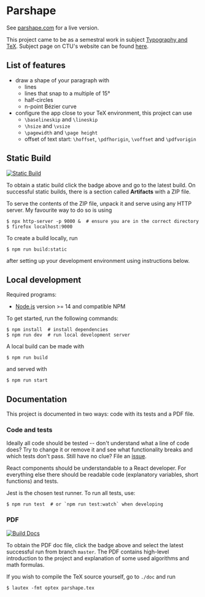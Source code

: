 # Parshape

See [parshape.com](https://parshape.com) for a live version.

This project came to be as a semestral work in subject [Typography and TeX](https://petr.olsak.net/typotex.html).
Subject page on CTU's website can be found [here](https://bilakniha.cvut.cz/cs/predmet3407206.html).

## List of features

- draw a shape of your paragraph with
  - lines
  - lines that snap to a multiple of 15°
  - half-circles
  - n-point Bézier curve
- configure the app close to your TeX environment, this project can use
  - `\baselineskip` and `\lineskip`
  - `\hsize` and `\vsize`
  - `\pagewidth` and `\page height`
  - offset of text start: `\hoffset`, `\pdfhorigin`, `\voffset` and `\pdfvorigin`

## Static Build

[![Static Build](https://github.com/tmscer/parshape/actions/workflows/static-build.yml/badge.svg?branch=master)](https://github.com/tmscer/parshape/actions/workflows/static-build.yml)

To obtain a static build click the badge above and
go to the latest build. On successful static builds, there is a section called **Artifacts**
with a ZIP file.

To serve the contents of the ZIP file, unpack it and serve using any HTTP server.
My favourite way to do so is using

```console
$ npx http-server -p 9000 &  # ensure you are in the correct directory
$ firefox localhost:9000
```

To create a build locally, run

```console
$ npm run build:static
```

after setting up your development environment using instructions below.

## Local development

Required programs:

- [Node.js](https://nodejs.org/en/download/) version >= 14 and compatible NPM

To get started, run the following commands:

```console
$ npm install  # install dependencies
$ npm run dev  # run local development server
```

A local build can be made with

```console
$ npm run build
```

and served with

```console
$ npm run start
```

## Documentation

This project is documented in two ways: code with its tests and a PDF file.

### Code and tests

Ideally all code should be tested -- don't understand what a line
of code does? Try to change it or remove it and see what functionality breaks
and which tests don't pass. Still have no clue? File an [issue](https://github.com/tmscer/parshape/issues/new).

React components should be understandable to a React developer. For everything
else there should be readable code (explanatory variables, short functions) and tests.

Jest is the chosen test runner. To run all tests, use:

```console
$ npm run test  # or `npm run test:watch` when developing
```

### PDF

[![Build Docs](https://github.com/tmscer/parshape/actions/workflows/docs.yml/badge.svg)](https://github.com/tmscer/parshape/actions/workflows/docs.yml)

To obtain the PDF doc file, click the badge above and select the latest successful run from branch `master`.
The PDF contains high-level introduction to the project and explanation of some used
algorithms and math formulas.

If you wish to compile the TeX source yourself, go to `./doc` and run

```console
$ lautex -fmt optex parshape.tex
```
